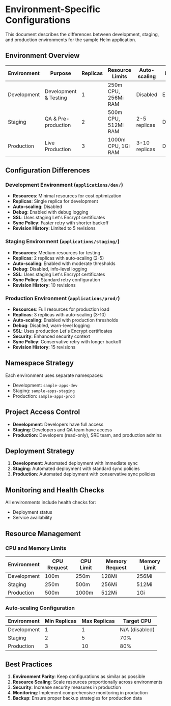 # Environment-Specific Configurations

This document describes the differences between development, staging, and production environments for the sample Helm application.

## Environment Overview

| Environment | Purpose | Replicas | Resource Limits | Auto-scaling | Debug | Ingress |
|-------------|---------|----------|-----------------|--------------|-------|---------|
| Development | Development & Testing | 1 | 250m CPU, 256Mi RAM | Disabled | Enabled | Staging SSL |
| Staging | QA & Pre-production | 2 | 500m CPU, 512Mi RAM | 2-5 replicas | Disabled | Staging SSL |
| Production | Live Production | 3 | 1000m CPU, 1Gi RAM | 3-10 replicas | Disabled | Production SSL |

## Configuration Differences

### Development Environment (`applications/dev/`)

- **Resources**: Minimal resources for cost optimization
- **Replicas**: Single replica for development
- **Auto-scaling**: Disabled
- **Debug**: Enabled with debug logging
- **SSL**: Uses staging Let's Encrypt certificates
- **Sync Policy**: Faster retry with shorter backoff
- **Revision History**: Limited to 5 revisions

### Staging Environment (`applications/staging/`)

- **Resources**: Medium resources for testing
- **Replicas**: 2 replicas with auto-scaling (2-5)
- **Auto-scaling**: Enabled with moderate thresholds
- **Debug**: Disabled, info-level logging
- **SSL**: Uses staging Let's Encrypt certificates
- **Sync Policy**: Standard retry configuration
- **Revision History**: 10 revisions

### Production Environment (`applications/prod/`)

- **Resources**: Full resources for production load
- **Replicas**: 3 replicas with auto-scaling (3-10)
- **Auto-scaling**: Enabled with production thresholds
- **Debug**: Disabled, warn-level logging
- **SSL**: Uses production Let's Encrypt certificates
- **Security**: Enhanced security context
- **Sync Policy**: Conservative retry with longer backoff
- **Revision History**: 15 revisions

## Namespace Strategy

Each environment uses separate namespaces:
- Development: `sample-apps-dev`
- Staging: `sample-apps-staging`
- Production: `sample-apps-prod`

## Project Access Control

- **Development**: Developers have full access
- **Staging**: Developers and QA team have access
- **Production**: Developers (read-only), SRE team, and production admins

## Deployment Strategy

1. **Development**: Automated deployment with immediate sync
2. **Staging**: Automated deployment with standard sync policies
3. **Production**: Automated deployment with conservative sync policies

## Monitoring and Health Checks

All environments include health checks for:
- Deployment status
- Service availability

## Resource Management

### CPU and Memory Limits

| Environment | CPU Request | CPU Limit | Memory Request | Memory Limit |
|-------------|-------------|-----------|----------------|--------------|
| Development | 100m | 250m | 128Mi | 256Mi |
| Staging | 250m | 500m | 256Mi | 512Mi |
| Production | 500m | 1000m | 512Mi | 1Gi |

### Auto-scaling Configuration

| Environment | Min Replicas | Max Replicas | Target CPU |
|-------------|--------------|--------------|------------|
| Development | 1 | 1 | N/A (disabled) |
| Staging | 2 | 5 | 70% |
| Production | 3 | 10 | 80% |

## Best Practices

1. **Environment Parity**: Keep configurations as similar as possible
2. **Resource Scaling**: Scale resources proportionally across environments
3. **Security**: Increase security measures in production
4. **Monitoring**: Implement comprehensive monitoring in production
5. **Backup**: Ensure proper backup strategies for production data
